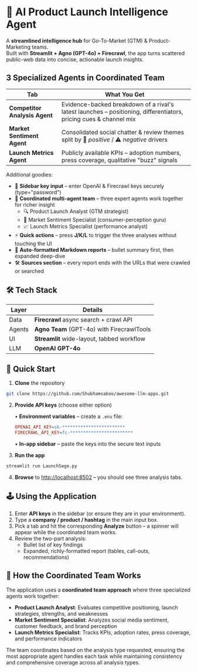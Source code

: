 # 🚀 AI Product Launch Intelligence Agent

A **streamlined intelligence hub** for Go-To-Market (GTM) & Product-Marketing teams.  
Built with **Streamlit + Agno (GPT-4o) + Firecrawl**, the app turns scattered public-web data into concise, actionable launch insights.

## 3 Specialized Agents in Coordinated Team

| Tab | What You Get |
|-----|--------------|
| **Competitor Analysis Agent** | Evidence-backed breakdown of a rival's latest launches – positioning, differentiators, pricing cues & channel mix |
| **Market Sentiment Agent** | Consolidated social chatter & review themes split by 🚀 *positive* / ⚠️ *negative* drivers |
| **Launch Metrics Agent** | Publicly available KPIs – adoption numbers, press coverage, qualitative "buzz" signals |

Additional goodies:

* 🔑 **Sidebar key input** – enter OpenAI & Firecrawl keys securely (type="password")
* 🧠 **Coordinated multi-agent team** – three expert agents work together for richer insight
  * 🔍 Product Launch Analyst (GTM strategist)
  * 💬 Market Sentiment Specialist (consumer-perception guru)
  * 📈 Launch Metrics Specialist (performance analyst)
* ⚡ **Quick actions** – press **J/K/L** to trigger the three analyses without touching the UI
* 📑 **Auto-formatted Markdown reports** – bullet summary first, then expanded deep-dive
* 🛠️ **Sources section** – every report ends with the URLs that were crawled or searched

## 🛠️ Tech Stack

| Layer | Details |
|-------|---------|
| Data | **Firecrawl** async search + crawl API |
| Agents | **Agno Team** (GPT-4o) with FirecrawlTools |
| UI | **Streamlit** wide-layout, tabbed workflow |
| LLM | **OpenAI GPT-4o** |

## 🚀 Quick Start

1. **Clone** the repository

```bash
git clone https://github.com/Shubhamsaboo/awesome-llm-apps.git

```



2. **Provide API keys** (choose either option)

   • **Environment variables** – create a `.env` file:
   ```ini
   OPENAI_API_KEY=sk-************************
   FIRECRAWL_API_KEY=fc-************************
   ```
   • **In-app sidebar** – paste the keys into the secure text inputs

3. **Run the app**

```bash
streamlit run LaunchSage.py
```

4. **Browse** to <http://localhost:8502> – you should see three analysis tabs.

## 🕹️ Using the Application

1. Enter **API keys** in the sidebar (or ensure they are in your environment).
2. Type a **company / product / hashtag** in the main input box.
3. Pick a tab and hit the corresponding **Analyze** button – a spinner will appear while the coordinated team works.
4. Review the two-part analysis:
   * Bullet list of key findings
   * Expanded, richly-formatted report (tables, call-outs, recommendations)

## 🤖 How the Coordinated Team Works

The application uses a **coordinated team approach** where three specialized agents work together:

- **Product Launch Analyst**: Evaluates competitive positioning, launch strategies, strengths, and weaknesses
- **Market Sentiment Specialist**: Analyzes social media sentiment, customer feedback, and brand perception  
- **Launch Metrics Specialist**: Tracks KPIs, adoption rates, press coverage, and performance indicators

The team coordinates based on the analysis type requested, ensuring the most appropriate agent handles each task while maintaining consistency and comprehensive coverage across all analysis types.
